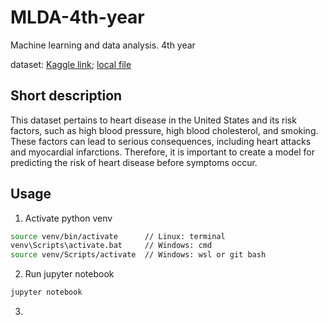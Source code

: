 # MLDA-4th-year
Machine learning and data analysis. 4th year

dataset: [Kaggle link](https://www.kaggle.com/datasets/alexteboul/heart-disease-health-indicators-dataset/); [local file](dataset.csv)

## Short description
This dataset pertains to heart disease in the United States and its risk factors, such as high blood pressure, high blood cholesterol, and smoking. These factors can lead to serious consequences, including heart attacks and myocardial infarctions. Therefore, it is important to create a model for predicting the risk of heart disease before symptoms occur.

## Usage
1. Activate python venv
```bash
source venv/bin/activate      // Linux: terminal
venv\Scripts\activate.bat     // Windows: cmd
source venv/Scripts/activate  // Windows: wsl or git bash
```
2. Run jupyter notebook
```bash
jupyter notebook
```

3. 